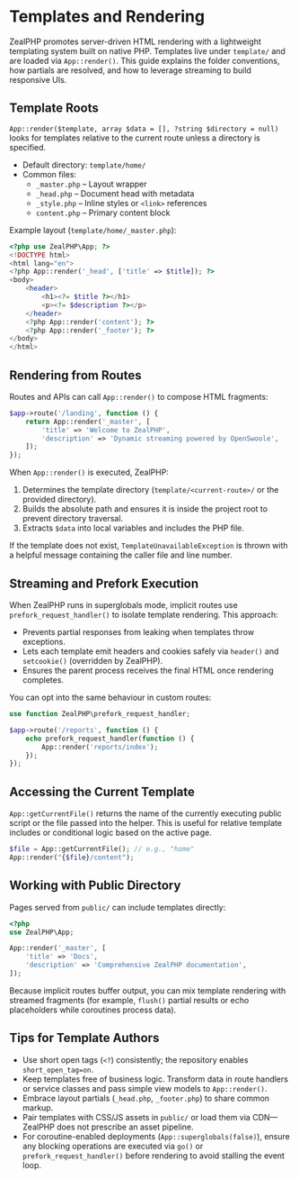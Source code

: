 # Templates and Rendering

ZealPHP promotes server-driven HTML rendering with a lightweight templating system built on native PHP. Templates live under `template/` and are loaded via `App::render()`. This guide explains the folder conventions, how partials are resolved, and how to leverage streaming to build responsive UIs.

## Template Roots

`App::render($template, array $data = [], ?string $directory = null)` looks for templates relative to the current route unless a directory is specified.

- Default directory: `template/home/`
- Common files:
  - `_master.php` – Layout wrapper
  - `_head.php` – Document head with metadata
  - `_style.php` – Inline styles or `<link>` references
  - `content.php` – Primary content block

Example layout (`template/home/_master.php`):

```php
<?php use ZealPHP\App; ?>
<!DOCTYPE html>
<html lang="en">
<?php App::render('_head', ['title' => $title]); ?>
<body>
    <header>
        <h1><?= $title ?></h1>
        <p><?= $description ?></p>
    </header>
    <?php App::render('content'); ?>
    <?php App::render('_footer'); ?>
</body>
</html>
```

## Rendering from Routes

Routes and APIs can call `App::render()` to compose HTML fragments:

```php
$app->route('/landing', function () {
    return App::render('_master', [
        'title' => 'Welcome to ZealPHP',
        'description' => 'Dynamic streaming powered by OpenSwoole',
    ]);
});
```

When `App::render()` is executed, ZealPHP:

1. Determines the template directory (`template/<current-route>/` or the provided directory).
2. Builds the absolute path and ensures it is inside the project root to prevent directory traversal.
3. Extracts `$data` into local variables and includes the PHP file.

If the template does not exist, `TemplateUnavailableException` is thrown with a helpful message containing the caller file and line number.

## Streaming and Prefork Execution

When ZealPHP runs in superglobals mode, implicit routes use `prefork_request_handler()` to isolate template rendering. This approach:

- Prevents partial responses from leaking when templates throw exceptions.
- Lets each template emit headers and cookies safely via `header()` and `setcookie()` (overridden by ZealPHP).
- Ensures the parent process receives the final HTML once rendering completes.

You can opt into the same behaviour in custom routes:

```php
use function ZealPHP\prefork_request_handler;

$app->route('/reports', function () {
    echo prefork_request_handler(function () {
        App::render('reports/index');
    });
});
```

## Accessing the Current Template

`App::getCurrentFile()` returns the name of the currently executing public script or the file passed into the helper. This is useful for relative template includes or conditional logic based on the active page.

```php
$file = App::getCurrentFile(); // e.g., "home"
App::render("{$file}/content");
```

## Working with Public Directory

Pages served from `public/` can include templates directly:

```php
<?php
use ZealPHP\App;

App::render('_master', [
    'title' => 'Docs',
    'description' => 'Comprehensive ZealPHP documentation',
]);
```

Because implicit routes buffer output, you can mix template rendering with streamed fragments (for example, `flush()` partial results or echo placeholders while coroutines process data).

## Tips for Template Authors

- Use short open tags (`<?`) consistently; the repository enables `short_open_tag=on`.
- Keep templates free of business logic. Transform data in route handlers or service classes and pass simple view models to `App::render()`.
- Embrace layout partials (`_head.php`, `_footer.php`) to share common markup.
- Pair templates with CSS/JS assets in `public/` or load them via CDN—ZealPHP does not prescribe an asset pipeline.
- For coroutine-enabled deployments (`App::superglobals(false)`), ensure any blocking operations are executed via `go()` or `prefork_request_handler()` before rendering to avoid stalling the event loop.
